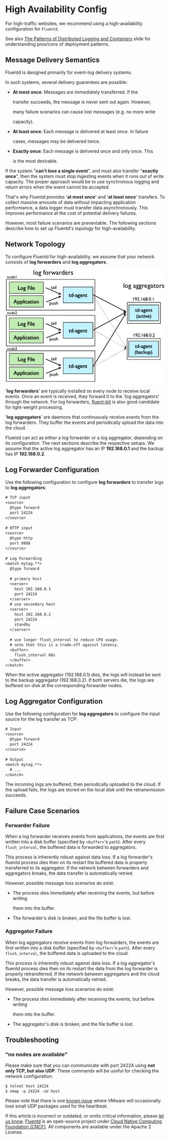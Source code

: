 # High Availability Config

For high-traffic websites, we recommend using a high-availability configuration for `Fluentd`.

See also [The Patterns of Distributed Logging and Containers](https://www.slideshare.net/tagomoris/the-patterns-of-distributed-logging-and-containers) slide for understanding pros/cons of deployment patterns.

## Message Delivery Semantics

Fluentd is designed primarily for event-log delivery systems.

In such systems, several delivery guarantees are possible:

* **At most once**: Messages are immediately transferred. If the

  transfer succeeds, the message is never sent out again. However,

  many failure scenarios can cause lost messages \(e.g. no more write

  capacity\).

* **At least once**: Each message is delivered at least once. In failure

  cases, messages may be delivered twice.

* **Exactly once**: Each message is delivered once and only once. This

  is the most desirable.

If the system "**can't lose a single event**", and must also transfer "**exactly once**", then the system must stop ingesting events when it runs out of write capacity. The proper approach would be to use synchronous logging and return errors when the event cannot be accepted.

That's why Fluentd provides '**at most once**' and '**at least once**' transfers. To collect massive amounts of data without impacting application performance, a data logger must transfer data asynchronously. This improves performance at the cost of potential delivery failures.

However, most failure scenarios are preventable. The following sections describe how to set up Fluentd's topology for high-availability.

## Network Topology

To configure Fluentd for high-availability, we assume that your network consists of **log forwarders** and **log aggregators**.

![Fluentd&apos;s High-Availability Overview](../.gitbook/assets/fluentd_ha.png)

'**log forwarders**' are typically installed on every node to receive local events. Once an event is received, they forward it to the 'log aggregators' through the network. For log forwarders, [fluent-bit](https://fluentbit.io/) is also good candidate for light-weight processing.

'**log aggregators**' are daemons that continuously receive events from the log forwarders. They buffer the events and periodically upload the data into the cloud.

Fluentd can act as either a log forwarder or a log aggregator, depending on its configuration. The next sections describe the respective setups. We assume that the active log aggregator has an IP **192.168.0.1** and the backup has IP **192.168.0.2**.

## Log Forwarder Configuration

Use the following configuration to configure **log forwarders** to transfer logs to **log aggregators**:

```text
# TCP input
<source>
  @type forward
  port 24224
</source>

# HTTP input
<source>
  @type http
  port 8888
</source>

# Log Forwarding
<match mytag.**>
  @type forward

  # primary host
  <server>
    host 192.168.0.1
    port 24224
  </server>
  # use secondary host
  <server>
    host 192.168.0.2
    port 24224
    standby
  </server>

  # use longer flush_interval to reduce CPU usage.
  # note that this is a trade-off against latency.
  <buffer>
    flush_interval 60s
  </buffer>
</match>
```

When the active aggregator \(192.168.0.1\) dies, the logs will instead be sent to the backup aggregator \(192.168.0.2\). If both servers die, the logs are buffered on-disk at the corresponding forwarder nodes.

## Log Aggregator Configuration

Use the following configuration for **log aggregators** to configure the input source for the log transfer as TCP:

```text
# Input
<source>
  @type forward
  port 24224
</source>

# Output
<match mytag.**>
  # ...
</match>
```

The incoming logs are buffered, then periodically uploaded to the cloud. If the upload fails, the logs are stored on the local disk until the retransmission succeeds.

## Failure Case Scenarios

### Forwarder Failure

When a log forwarder receives events from applications, the events are first written into a disk buffer \(specified by `<buffer>`'s `path`\). After every `flush_interval`, the buffered data is forwarded to aggregators.

This process is inherently robust against data loss. If a log forwarder's fluentd process dies then on its restart the buffered data is properly transferred to its aggregator. If the network between forwarders and aggregators breaks, the data transfer is automatically retried.

However, possible message loss scenarios do exist:

* The process dies immediately after receiving the events, but before writing

  them into the buffer.

* The forwarder's disk is broken, and the file buffer is lost.

### Aggregator Failure

When log aggregators receive events from log forwarders, the events are first written into a disk buffer \(specified by `<buffer>`'s `path`\). After every `flush_interval`, the buffered data is uploaded to the cloud.

This process is inherently robust against data loss. If a log aggregator's fluentd process dies then on its restart the data from the log forwarder is properly retransferred. If the network between aggregators and the cloud breaks, the data transfer is automatically retried.

However, possible message loss scenarios do exist:

* The process dies immediately after receiving the events, but before writing

  them into the buffer.

* The aggregator's disk is broken, and the file buffer is lost.

## Troubleshooting

### "no nodes are available"

Please make sure that you can communicate with port 24224 using **not only TCP, but also UDP**. These commands will be useful for checking the network configuration:

```text
$ telnet host 24224
$ nmap -p 24224 -sU host
```

Please note that there is one [known issue](http://kb.vmware.com/selfservice/microsites/search.do?language=en_US&cmd=displayKC&externalId=2019944) where VMware will occasionally lose small UDP packages used for the heartbeat.

If this article is incorrect or outdated, or omits critical information, please [let us know](https://github.com/fluent/fluentd-docs-gitbook/issues?state=open). [Fluentd](http://www.fluentd.org/) is an open-source project under [Cloud Native Computing Foundation \(CNCF\)](https://cncf.io/). All components are available under the Apache 2 License.

